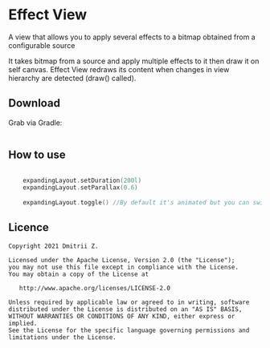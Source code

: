 # Effect View
A view that allows you to apply several effects to a bitmap obtained from a configurable source

It takes bitmap from a source and apply multiple effects to it then draw it on self canvas.
Effect View redraws its content when changes in view hierarchy are detected (draw() called).

## Download
Grab via Gradle:
```kotlin

```

## How to use

```kotlin

    expandingLayout.setDuration(200l)
	expandingLayout.setParallax(0.6)
	
	expandingLayout.toggle() //By default it's animated but you can switch state without animation by .toggle(false)
```


## Licence
```
Copyright 2021 Dmitrii Z.

Licensed under the Apache License, Version 2.0 (the "License");
you may not use this file except in compliance with the License.
You may obtain a copy of the License at

   http://www.apache.org/licenses/LICENSE-2.0

Unless required by applicable law or agreed to in writing, software
distributed under the License is distributed on an "AS IS" BASIS,
WITHOUT WARRANTIES OR CONDITIONS OF ANY KIND, either express or implied.
See the License for the specific language governing permissions and
limitations under the License.
```